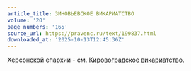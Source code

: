 ```yaml
---
article_title: ЗИНОВЬЕВСКОЕ ВИКАРИАТСТВО
volume: '20'
page_numbers: '165'
source_url: https://pravenc.ru/text/199837.html
downloaded_at: '2025-10-13T12:45:36Z'
---
```


Херсонской епархии - см. [Кировоградское викариатство](<https://pravenc.ru/text/Кировоградское викариатство.html>).
